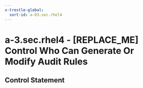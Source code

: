 ```yaml
---
x-trestle-global:
  sort-id: a-03.sec.rhel4
---
```


# a-3.sec.rhel4 - \[REPLACE_ME\] Control Who Can Generate Or Modify Audit Rules

## Control Statement
